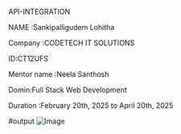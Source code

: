 API-INTEGRATION

NAME :Sankipalligudem Lohitha

Company :CODETECH IT SOLUTIONS

ID:CT12UFS

Mentor name :Neela Santhosh

Domin:Full Stack Web Development

Duration :February 20th, 2025 to April 20th, 2025

#output
![Image](https://github.com/user-attachments/assets/bed00549-9698-4be4-b8ec-b5ab8243a50a)
